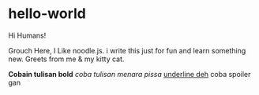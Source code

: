 # hello-world
<title>come here for fun only </title>

Hi Humans!


Grouch Here, I Like noodle.js.  i write this just for fun and learn something new. 
Greets from me & my kitty cat.

<b>Cobain tulisan bold</b>
<i>coba tulisan menara pissa </i> 
<u>underline deh</u>
<spoiler>coba spoiler gan </spoiler>

